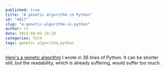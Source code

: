 ```yaml
---
published: true
title: "A genetic algorithm in Python"
id: "4817"
slug: "a-genetic-algorithm-in-python"
author: rv
date: 2012-04-03 19:10
categories: Tech
tags: genetic algorithm,python
---
```

<a href="https://github.com/rv/Hello-genetic-algorithm/blob/master/hellogen.py" target="_blank">Here's a genetic algorithm</a> I wrote in 36 lines of Python. It can be shorter still, but the readability, which is already suffering, would suffer too much.